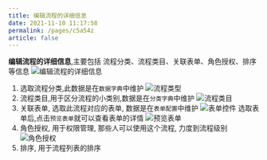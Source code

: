 ```yaml
---
title: 编辑流程的详细信息
date: 2021-11-10 11:17:58
permalink: /pages/c5a54z
article: false
---
```


**编辑流程的详细信息**,主要包括 流程分类、流程类目、关联表单、角色授权、排序等信息
![编辑流程的详细信息](https://cdn.jsdelivr.net/gh/dong-jianbin/drawing-bed/img/20211111172337.png)
1. 选取流程分类,此数据是在`数据字典`中维护
![流程类型](https://cdn.jsdelivr.net/gh/dong-jianbin/drawing-bed/img/20211111172735.png)
2. 流程类目,用于区分流程的小类别,数据是在`分类字典`中维护
![流程类目](https://cdn.jsdelivr.net/gh/dong-jianbin/drawing-bed/img/20211111173120.png)
3. 关联表单, 选取此流程对应的表单, 数据是在`表单配置`中维护
![表单控件](https://cdn.jsdelivr.net/gh/dong-jianbin/drawing-bed/img/20211111173457.png)
选取表单后,点击`预览表单`就可以查看表单的详情
![预览表单](https://cdn.jsdelivr.net/gh/dong-jianbin/drawing-bed/img/20211111173828.png)
4. 角色授权, 用于权限管理, 那些人可以使用这个流程, 力度到流程级别
![角色授权](https://cdn.jsdelivr.net/gh/dong-jianbin/drawing-bed/img/20211111174324.png)
5. 排序, 用于流程列表的排序

